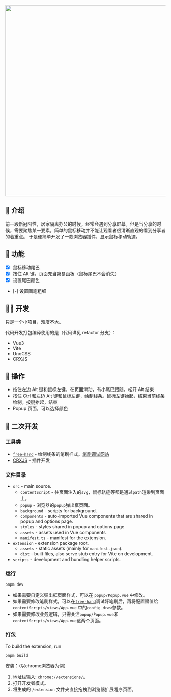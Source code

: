 <p align="center">
  <img src="https://cdn.jsdelivr.net/gh/pinky-pig/pic-bed/imagesmousetrail.gif" width="600"/>
</p>

## 🌸 介绍

前一段新冠阳性，居家隔离办公的时候，经常会遇到分享屏幕。但是当分享的时候，需要聚焦某一要素，简单的鼠标移动并不能让观看者很清晰直观的看到分享者的着重点。
于是便简单开发了一款浏览器插件，显示鼠标移动轨迹。

## 🎉 功能

- [X] 鼠标移动尾巴
- [X] 按住 Alt 键，页面充当简易画板（鼠标尾巴不会消失）
- [X] 设置尾巴颜色
- [-] 设置画笔粗细


## 🏄‍♂️ 开发

只是一个小项目，难度不大。

代码开发打包编译使用的是（代码详见 refactor 分支）： 

- Vue3
- Vite
- UnoCSS
- CRXJS


## 👊 操作

- 按住左边 Alt 键和鼠标左键，在页面滑动，有小尾巴跟随。松开 Alt 结束
- 按住 Ctrl 和左边 Alt 键和鼠标左键，绘制线条。鼠标左键抬起，结束当前线条绘制。按键抬起，结束
- Popup 页面，可以选择颜色


## 🍄 二次开发

### 工具类

- [`free-hand`](https://github.com/steveruizok/perfect-freehand) - 绘制线条的笔刷样式。[笔刷调试网站](https://perfect-freehand-example.vercel.app/)
- [CRXJS](https://crxjs.dev/vite-plugin) - 插件开发


### 文件目录

- `src` - main source.
  - `contentScript` - 往页面注入的`svg`，鼠标轨迹等都是通过`path`渲染到页面上。
  - `popup` - 浏览器的`popup`弹出框页面。
  - `background` - scripts for background.
  - `components` - auto-imported Vue components that are shared in popup and options page.
  - `styles` - styles shared in popup and options page
  - `assets` - assets used in Vue components
  - `manifest.ts` - manifest for the extension.
- `extension` - extension package root.
  - `assets` - static assets (mainly for `manifest.json`).
  - `dist` - built files, also serve stub entry for Vite on development.
- `scripts` - development and bundling helper scripts.


### 运行

```bash
pnpm dev
```
- 如果需要自定义弹出框页面样式，可以在 `popup/Popup.vue` 中修改。
- 如果需要修改笔刷样式，可以在[`free-hand`](https://perfect-freehand-example.vercel.app/)调试好笔刷后，再将配置赋值给`contentScripts/views/App.vue` 中的`config_draw`参数。
- 如果需要修改业务逻辑，只需关注`popup/Popup.vue`和`contentScripts/views/App.vue`这两个页面。

### 打包

<p id="Build">To build the extension, run</p>

```bash
pnpm build
```

安装：（以chrome浏览器为例）
1. 地址栏输入: `chrome://extensions/`。
2. 打开开发者模式。
3. 将生成的 `/extension` 文件夹直接拖拽到浏览器扩展程序页面。
